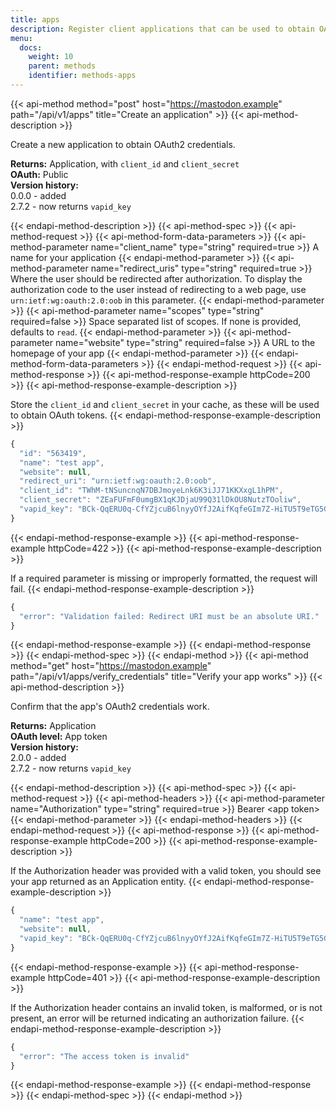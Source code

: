 ```yaml
---
title: apps
description: Register client applications that can be used to obtain OAuth tokens.
menu:
  docs:
    weight: 10
    parent: methods
    identifier: methods-apps
---
```


{{< api-method method="post" host="https://mastodon.example" path="/api/v1/apps" title="Create an application" >}}
{{< api-method-description >}}

Create a new application to obtain OAuth2 credentials.

**Returns:** Application, with `client_id` and `client_secret`\
**OAuth:** Public\
**Version history:**\
0.0.0 - added\
2.7.2 - now returns `vapid_key`

{{< endapi-method-description >}}
{{< api-method-spec >}}
{{< api-method-request >}}
{{< api-method-form-data-parameters >}}
{{< api-method-parameter name="client_name" type="string" required=true >}}
A name for your application
{{< endapi-method-parameter >}}
{{< api-method-parameter name="redirect_uris" type="string" required=true >}}
Where the user should be redirected after authorization. To display the authorization code to the user instead of redirecting to a web page, use `urn:ietf:wg:oauth:2.0:oob` in this parameter.
{{< endapi-method-parameter >}}
{{< api-method-parameter name="scopes" type="string" required=false >}}
Space separated list of scopes. If none is provided, defaults to `read`.
{{< endapi-method-parameter >}}
{{< api-method-parameter name="website" type="string" required=false >}}
A URL to the homepage of your app
{{< endapi-method-parameter >}}
{{< endapi-method-form-data-parameters >}}
{{< endapi-method-request >}}
{{< api-method-response >}}
{{< api-method-response-example httpCode=200 >}}
{{< api-method-response-example-description >}}

Store the `client_id` and `client_secret` in your cache, as these will be used to obtain OAuth tokens.
{{< endapi-method-response-example-description >}}


```javascript
{
  "id": "563419",
  "name": "test app",
  "website": null,
  "redirect_uri": "urn:ietf:wg:oauth:2.0:oob",
  "client_id": "TWhM-tNSuncnqN7DBJmoyeLnk6K3iJJ71KKXxgL1hPM",
  "client_secret": "ZEaFUFmF0umgBX1qKJDjaU99Q31lDkOU8NutzTOoliw",
  "vapid_key": "BCk-QqERU0q-CfYZjcuB6lnyyOYfJ2AifKqfeGIm7Z-HiTU5T9eTG5GxVA0_OH5mMlI4UkkDTpaZwozy0TzdZ2M="
}
```
{{< endapi-method-response-example >}}
{{< api-method-response-example httpCode=422 >}}
{{< api-method-response-example-description >}}

If a required parameter is missing or improperly formatted, the request will fail.
{{< endapi-method-response-example-description >}}


```javascript
{
  "error": "Validation failed: Redirect URI must be an absolute URI."
}
```
{{< endapi-method-response-example >}}
{{< endapi-method-response >}}
{{< endapi-method-spec >}}
{{< endapi-method >}}
{{< api-method method="get" host="https://mastodon.example" path="/api/v1/apps/verify_credentials" title="Verify your app works" >}}
{{< api-method-description >}}

Confirm that the app's OAuth2 credentials work.

**Returns:** Application\
**OAuth level:** App token\
**Version history:**\
2.0.0 - added\
2.7.2 - now returns `vapid_key`

{{< endapi-method-description >}}
{{< api-method-spec >}}
{{< api-method-request >}}
{{< api-method-headers >}}
{{< api-method-parameter name="Authorization" type="string" required=true >}}
Bearer &lt;app token&gt;
{{< endapi-method-parameter >}}
{{< endapi-method-headers >}}
{{< endapi-method-request >}}
{{< api-method-response >}}
{{< api-method-response-example httpCode=200 >}}
{{< api-method-response-example-description >}}

If the Authorization header was provided with a valid token, you should see your app returned as an Application entity.
{{< endapi-method-response-example-description >}}


```javascript
{
  "name": "test app",
  "website": null,
  "vapid_key": "BCk-QqERU0q-CfYZjcuB6lnyyOYfJ2AifKqfeGIm7Z-HiTU5T9eTG5GxVA0_OH5mMlI4UkkDTpaZwozy0TzdZ2M="
}
```
{{< endapi-method-response-example >}}
{{< api-method-response-example httpCode=401 >}}
{{< api-method-response-example-description >}}

If the Authorization header contains an invalid token, is malformed, or is not present, an error will be returned indicating an authorization failure.
{{< endapi-method-response-example-description >}}


```javascript
{
  "error": "The access token is invalid"
}
```
{{< endapi-method-response-example >}}
{{< endapi-method-response >}}
{{< endapi-method-spec >}}
{{< endapi-method >}}


